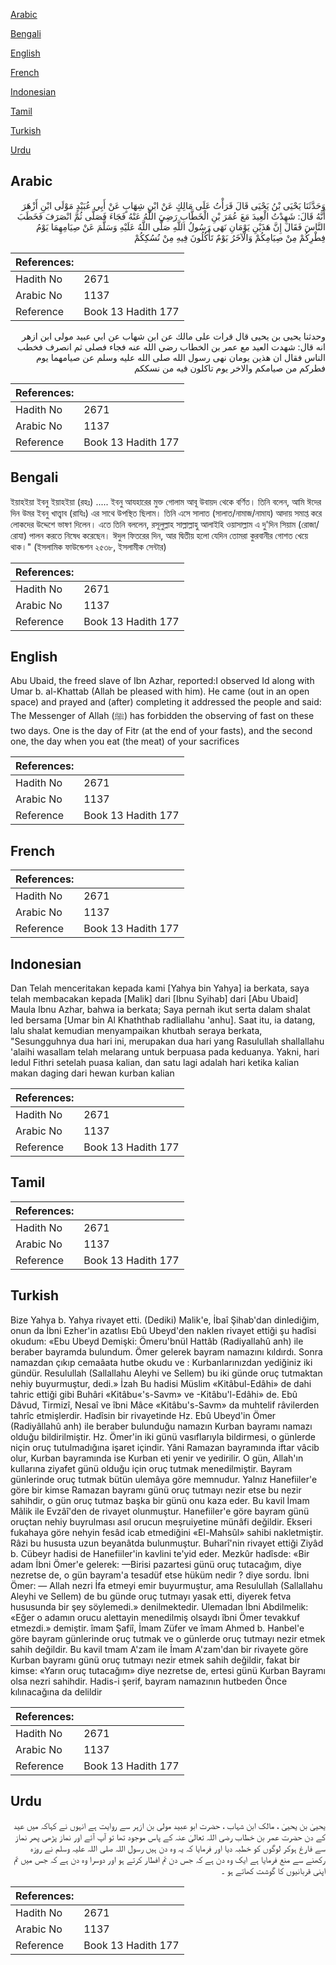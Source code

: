 [Arabic](#arabic)

[Bengali](#bengali)

[English](#english)

[French](#french)

[Indonesian](#indonesian)

[Tamil](#tamil)

[Turkish](#turkish)

[Urdu](#urdu)

## Arabic


<div dir="rtl" lang="ar" style={{fontSize:'larger',backgroundColor:'#f8f9fa',padding:20}}>
وَحَدَّثَنَا يَحْيَى بْنُ يَحْيَى قَالَ قَرَأْتُ عَلَى مَالِكٍ عَنْ ابْنِ شِهَابٍ عَنْ أَبِي عُبَيْدٍ مَوْلَى ابْنِ أَزْهَرَ أَنَّهُ قَالَ: شَهِدْتُ الْعِيدَ مَعَ عُمَرَ بْنِ الْخَطَّابِ رَضِيَ اللَّهُ عَنْهُ فَجَاءَ فَصَلَّى ثُمَّ انْصَرَفَ فَخَطَبَ النَّاسَ فَقَالَ إِنَّ هَذَيْنِ يَوْمَانِ نَهَى رَسُولُ اللَّهِ صَلَّى اللَّهُ عَلَيْهِ وَسَلَّمَ عَنْ صِيَامِهِمَا يَوْمُ فِطْرِكُمْ مِنْ صِيَامِكُمْ وَالْآخَرُ يَوْمٌ تَأْكُلُونَ فِيهِ مِنْ نُسُكِكُمْ
</div>
<div style={{backgroundColor:'#f8f9fa',padding:20, marginBottom: 10}}><table> <thead> <tr> <th>References:</th> <th></th> </tr> </thead> <tbody><tr><td>Hadith No</td><td>2671</td></tr><tr><td>Arabic No</td><td>1137</td></tr><tr><td>Reference</td><td>Book 13 Hadith 177</td></tr></tbody></table></div>


<div dir="rtl" lang="ar" style={{fontSize:'larger',backgroundColor:'#f8f9fa',padding:20}}>
وحدثنا يحيى بن يحيى قال قرات على مالك عن ابن شهاب عن ابي عبيد مولى ابن ازهر انه قال: شهدت العيد مع عمر بن الخطاب رضي الله عنه فجاء فصلى ثم انصرف فخطب الناس فقال ان هذين يومان نهى رسول الله صلى الله عليه وسلم عن صيامهما يوم فطركم من صيامكم والاخر يوم تاكلون فيه من نسككم
</div>
<div style={{backgroundColor:'#f8f9fa',padding:20, marginBottom: 10}}><table> <thead> <tr> <th>References:</th> <th></th> </tr> </thead> <tbody><tr><td>Hadith No</td><td>2671</td></tr><tr><td>Arabic No</td><td>1137</td></tr><tr><td>Reference</td><td>Book 13 Hadith 177</td></tr></tbody></table></div>

## Bengali


<div dir="ltr" lang="bn" style={{fontSize:'larger',backgroundColor:'#f8f9fa',padding:20}}>
ইয়াহইয়া ইবনু ইয়াহইয়া (রহঃ) ..... ইবনু আযহারের মুক্ত গোলাম আবূ উবায়দ থেকে বর্ণিত। তিনি বলেন, আমি ঈদের দিন উমর ইবনু খাত্ত্বাব (রাযিঃ) এর সাথে উপস্থিত ছিলাম। তিনি এসে সালাত (সালাত/নামাজ/নামায) আদায় সমাপ্ত করে লোকদের উদ্দেশে ভাষণ দিলেন। এতে তিনি বললেন, রসূলুল্লাহ সাল্লাল্লাহু আলাইহি ওয়াসাল্লাম এ দু'দিন সিয়াম (রোজা/রোযা) পালন করতে নিষেধ করেছেন। ঈদুল ফিতরের দিন, আর দ্বিতীয় হলো যেদিন তোমরা কুরবানীর গোশত খেয়ে থাক।" (ইসলামিক ফাউন্ডেশন ২৫৩৮, ইসলামীক সেন্টার)
</div>
<div style={{backgroundColor:'#f8f9fa',padding:20, marginBottom: 10}}><table> <thead> <tr> <th>References:</th> <th></th> </tr> </thead> <tbody><tr><td>Hadith No</td><td>2671</td></tr><tr><td>Arabic No</td><td>1137</td></tr><tr><td>Reference</td><td>Book 13 Hadith 177</td></tr></tbody></table></div>

## English


<div dir="ltr" lang="en" style={{fontSize:'larger',backgroundColor:'#f8f9fa',padding:20}}>
Abu Ubaid, the freed slave of Ibn Azhar, reported:I observed Id along with Umar b. al-Khattab (Allah be pleased with him). He came (out in an open space) and prayed and (after) completing it addressed the people and said: The Messenger of Allah (ﷺ) has forbidden the observing of fast on these two days. One is the day of Fitr (at the end of your fasts), and the second one, the day when you eat (the meat) of your sacrifices
</div>
<div style={{backgroundColor:'#f8f9fa',padding:20, marginBottom: 10}}><table> <thead> <tr> <th>References:</th> <th></th> </tr> </thead> <tbody><tr><td>Hadith No</td><td>2671</td></tr><tr><td>Arabic No</td><td>1137</td></tr><tr><td>Reference</td><td>Book 13 Hadith 177</td></tr></tbody></table></div>

## French


<div dir="ltr" lang="fr" style={{fontSize:'larger',backgroundColor:'#f8f9fa',padding:20}}>

</div>
<div style={{backgroundColor:'#f8f9fa',padding:20, marginBottom: 10}}><table> <thead> <tr> <th>References:</th> <th></th> </tr> </thead> <tbody><tr><td>Hadith No</td><td>2671</td></tr><tr><td>Arabic No</td><td>1137</td></tr><tr><td>Reference</td><td>Book 13 Hadith 177</td></tr></tbody></table></div>

## Indonesian


<div dir="ltr" lang="id" style={{fontSize:'larger',backgroundColor:'#f8f9fa',padding:20}}>
Dan Telah menceritakan kepada kami [Yahya bin Yahya] ia berkata, saya telah membacakan kepada [Malik] dari [Ibnu Syihab] dari [Abu Ubaid] Maula Ibnu Azhar, bahwa ia berkata; Saya pernah ikut serta dalam shalat Ied bersama [Umar bin Al Khaththab radliallahu 'anhu]. Saat itu, ia datang, lalu shalat kemudian menyampaikan khutbah seraya berkata, "Sesungguhnya dua hari ini, merupakan dua hari yang Rasulullah shallallahu 'alaihi wasallam telah melarang untuk berpuasa pada keduanya. Yakni, hari Iedul Fithri setelah puasa kalian, dan satu lagi adalah hari ketika kalian makan daging dari hewan kurban kalian
</div>
<div style={{backgroundColor:'#f8f9fa',padding:20, marginBottom: 10}}><table> <thead> <tr> <th>References:</th> <th></th> </tr> </thead> <tbody><tr><td>Hadith No</td><td>2671</td></tr><tr><td>Arabic No</td><td>1137</td></tr><tr><td>Reference</td><td>Book 13 Hadith 177</td></tr></tbody></table></div>

## Tamil


<div dir="ltr" lang="ta" style={{fontSize:'larger',backgroundColor:'#f8f9fa',padding:20}}>

</div>
<div style={{backgroundColor:'#f8f9fa',padding:20, marginBottom: 10}}><table> <thead> <tr> <th>References:</th> <th></th> </tr> </thead> <tbody><tr><td>Hadith No</td><td>2671</td></tr><tr><td>Arabic No</td><td>1137</td></tr><tr><td>Reference</td><td>Book 13 Hadith 177</td></tr></tbody></table></div>

## Turkish


<div dir="ltr" lang="tr" style={{fontSize:'larger',backgroundColor:'#f8f9fa',padding:20}}>
Bize Yahya b. Yahya rivayet etti. (Dediki) Malik'e, İbaî Şihab'dan dinlediğim, onun da İbni Ezher'in azatlısı Ebû Ubeyd'den naklen rivayet ettiği şu hadîsi okudum: «Ebu Ubeyd Demişki: Ömeru'bnül Hattâb (Radiyallahû anh) ile beraber bayramda bulundum. Ömer gelerek bayram namazını kıldırdı. Sonra namazdan çıkıp cemaâata hutbe okudu ve : Kurbanlarınızdan yediğiniz iki gündür. Resulullah (Sallallahu Aleyhi ve Sellem) bu iki günde oruç tutmaktan nehiy buyurmuştur, dedi.» İzah Bu hadisi Müslim «Kitâbul-Edâhi» de dahi tahric ettiği gibi Buhâri «Kitâbu«'s-Savm» ve -Kitâbu'l-Edâhi» de. Ebû Dâvud, Tirmizî, Nesaî ve îbni Mâce «Kitâbu's-Savm» da muhtelif râvilerden tahrîc etmişlerdir. Hadîsin bir rivayetinde Hz. Ebû Ubeyd'in Ömer (Radiyâllahû anh) ile beraber bulunduğu namazın Kurban bayramı namazı olduğu bildirilmiştir. Hz. Ömer'in iki günü vasıflarıyla bildirmesi, o günlerde niçin oruç tutulmadığına işaret içindir. Yâni Ramazan bayramında iftar vâcib olur, Kurban bayramında ise Kurban eti yenir ve yedirilir. O gün, Allah'ın kullarına ziyafet günü olduğu için oruç tutmak menedilmiştir. Bayram günlerinde oruç tutmak bütün ulemâya göre memnudur. Yalnız Hanefiiler'e göre bir kimse Ramazan bayramı günü oruç tutmayı nezir etse bu nezir sahihdir, o gün oruç tutmaz başka bir günü onu kaza eder. Bu kavil İmam Mâlik ile Evzâî'den de rivayet olunmuştur. Hanefiiler'e göre bayram günü oruçtan nehiy buyrulması asıl orucun meşruiyetine münâfi değildir. Ekseri fukahaya göre nehyin fesâd icab etmediğini «El-Mahsûl» sahibi nakletmiştir. Râzi bu hususta uzun beyanâtda bulunmuştur. Buharî'nin rivayet ettiği Ziyâd b. Cübeyr hadisi de Hanefiiler'in kavlini te'yid eder. Mezkûr hadîsde: «Bir adam İbni Ömer'e gelerek: —Birisi pazartesi günü oruç tutacağım, diye nezretse de, o gün bayram'a tesadüf etse hüküm nedir ? diye sordu. İbni Ömer: — Allah nezri İfa etmeyi emir buyurmuştur, ama Resulullah (Sallallahu Aleyhi ve Sellem) de bu günde oruç tutmayı yasak etti, diyerek fetva hususunda bir şey söylemedi.» denilmektedir. Ulemadan İbni Abdilmelik: «Eğer o adamın orucu alettayin menedilmiş olsaydı îbni Ömer tevakkuf etmezdi.» demiştir. îmam Şafiî, İmam Züfer ve îmam Ahmed b. Hanbel'e göre bayram günlerinde oruç tutmak ve o günlerde oruç tutmayı nezir etmek sahih değildir. Bu kavil tmam A'zam ile İmam A'zam'dan bir rivayete göre Kurban bayramı günü oruç tutmayı nezir etmek sahih değildir, fakat bir kimse: «Yarın oruç tutacağım» diye nezretse de, ertesi günü Kurban Bayramı olsa nezri sahihdir. Hadis-i şerif, bayram namazının hutbeden Önce kılınacağına da delildir
</div>
<div style={{backgroundColor:'#f8f9fa',padding:20, marginBottom: 10}}><table> <thead> <tr> <th>References:</th> <th></th> </tr> </thead> <tbody><tr><td>Hadith No</td><td>2671</td></tr><tr><td>Arabic No</td><td>1137</td></tr><tr><td>Reference</td><td>Book 13 Hadith 177</td></tr></tbody></table></div>

## Urdu


<div dir="rtl" lang="ur" style={{fontSize:'larger',backgroundColor:'#f8f9fa',padding:20}}>
یحییٰ بن یحییٰ ، مالک ابن شہاب ، حضرت ابو عبید مولی بن ازہر سے روایت ہے انہوں نے کہاکہ میں عید کے دن حضرت عمر بن خطاب رضی اللہ تعالیٰ عنہ کے پاس موجود تھا تو آپ آئے اور نماز پڑھی پھر نماز سے فارغ ہوکر لوگوں کو خطبہ دیا اور فرمایا کہ یہ وہ دن ہیں رسول اللہ صلی اللہ علیہ وسلم نے روزہ رکھنے سے منع فرمایا ہے ایک وہ دن ہے کہ جس دن تم افطار کرتے ہو اور دوسرا وہ دن ہے کہ جس میں تم اپنی قربانیوں کا گوشت کھاتے ہو ۔
</div>
<div style={{backgroundColor:'#f8f9fa',padding:20, marginBottom: 10}}><table> <thead> <tr> <th>References:</th> <th></th> </tr> </thead> <tbody><tr><td>Hadith No</td><td>2671</td></tr><tr><td>Arabic No</td><td>1137</td></tr><tr><td>Reference</td><td>Book 13 Hadith 177</td></tr></tbody></table></div>